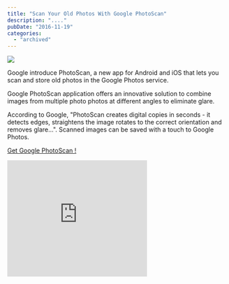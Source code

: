 ```yaml
---
title: "Scan Your Old Photos With Google PhotoScan"
description: "...."
pubDate: "2016-11-19"
categories: 
  - "archived"
---
```


[![](/images/523553-google-photoscan-top.png)](https://2.bp.blogspot.com/-pfOvPHHvINA/WDB3VVSqtcI/AAAAAAAADZQ/_S3zGLQo5J8uJfPLm8DFpfnsUh5ESiiWgCLcB/s1600/523553-google-photoscan-top.png)

  

Google introduce PhotoScan, a new app for Android and iOS that lets you scan and store old photos in the Google Photos service.  
  
Google PhotoScan application offers an innovative solution to combine images from multiple photo photos at different angles to eliminate glare.  
  
According to Google, "PhotoScan creates digital copies in seconds - it detects edges, straightens the image rotates to the correct orientation and removes glare...". Scanned images can be saved with a touch to Google Photos.  
  
[Get Google PhotoScan !](https://www.google.com/photos/scan/)  
  

<iframe allowfullscreen data-thumbnail-src="https://i.ytimg.com/vi/MEyDt0DNjWU/0.jpg" frameborder="0" height="266" src="https://www.youtube.com/embed/MEyDt0DNjWU?feature=player_embedded" width="320"></iframe>
